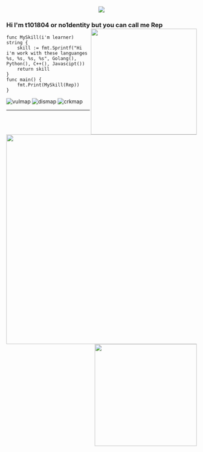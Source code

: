 <h1 align="center">
<a href="https://git.io/typing-svg">
<img src="https://readme-typing-svg.herokuapp.com?font=ubuntu&color=%23B335F7&size=22&vCenter=true&height=40&lines=Welcome+to+my+home+page+%F0%9F%91%8B;I+guess+you+are+a+hacker+%F0%9F%A4%94;Nice+to+meet+you+%F0%9F%98%9D;Hope+there+is+something+you+need+%F0%9F%8E%81">
</a>
</h1>  

### Hi I'm t101804 or no1dentity but you can call me Rep <img align='right' src='http://github-profile-summary-cards.vercel.app/api/cards/most-commit-language?username=t101804&theme=nord_dark' width='280px'>
```golang
func MySkill(i'm learner) string {
	skill := fmt.Sprintf("Hi i'm work with these languanges %s, %s, %s, %s", Golang(), Python(), C++(), Javascipt())
	return skill
}
func main() {
	fmt.Print(MySkill(Rep))
}
```
![vulmap](https://img.shields.io/badge/-t101804/vulmap-3A77A9?style=flat-square&logo=python&logoColor=white&labelColor=6495ED)
![dismap](https://img.shields.io/badge/-t101804t101804/dismap-00BFFF?style=flat-square&logo=go&logoColor=white&labelColor=87CEFA) 
![crkmap](https://img.shields.io/badge/-t101804/crkmap-00CED1?style=flat-square&logo=go&logoColor=white&labelColor=40E0D0) 
***

<img src='http://github-profile-summary-cards.vercel.app/api/cards/profile-details?username=t101804&theme=nord_dark' width='555px'> <img align='right' src='http://github-profile-summary-cards.vercel.app/api/cards/stats?username=t101804&theme=nord_dark' width='270px'>
